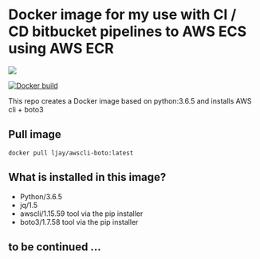 # Docker image for my use with CI / CD bitbucket pipelines to AWS ECS using AWS ECR

[![](https://images.microbadger.com/badges/image/ljay/awscli-boto.svg)](http://microbadger.com/images/ljay/awscli-boto)

[![Docker build](http://dockeri.co/image/ljay/awscli-boto)](https://hub.docker.com/r/ljay/awscli-boto/)

This repo creates a Docker image based on python:3.6.5 and installs AWS cli + boto3

## Pull image

```
docker pull ljay/awscli-boto:latest
```

## What is installed in this image?

- Python/3.6.5
- jq/1.5
- awscli/1.15.59 tool via the pip installer
- boto3/1.7.58 tool via the pip installer

## to be continued ...